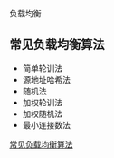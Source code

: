 负载均衡

## 常见负载均衡算法
- 简单轮训法
- 源地址哈希法
- 随机法
- 加权轮训法
- 加权随机法
- 最小连接数法

[常见负载均衡算法](https://www.cnblogs.com/will-shun/archive/2017/09/22/7574644.html)
